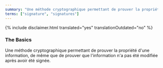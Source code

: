 ```yaml
---
summary: "Une méthode cryptographique permettant de prouver la propriété d'une information, de même que de prouver que l'information n'a pas été modifiée après avoir été signée"
terms: ["signature", "signatures"]
---
```


{% include disclaimer.html translated="yes" translationOutdated="no" %}

### The Basics

Une méthode cryptographique permettant de prouver la propriété d'une
information, de même que de prouver que l'information n'a pas été modifiée
après avoir été signée.
